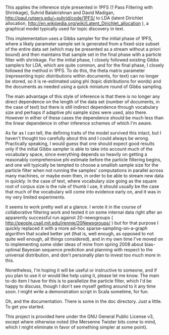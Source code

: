 This applies the inference style presented in 1PFS (1 Pass Filtering with Shrinkage), Suhrid Balakrishnan and David Madigan, http://paul.rutgers.edu/~suhrid/code/1PFS/ to LDA (latent Dirichlet allocation, http://en.wikipedia.org/wiki/Latent_Dirichlet_allocation ), a graphical model typically used for topic discovery in text.

This implementation uses a Gibbs sampler for the initial phase of 1PFS, where a likely parameter sample set is generated from a fixed-size subset of the entire data set (which may be presented as a stream without a priori bound) and then maintains that sample set in the final phase with a particle filter with shrinkage.  For the initial phase, I closely followed existing Gibbs samplers for LDA, which are quite common, and for the final phase, I closely followed the method in 1PFS.  To do this, the theta matrix parameter (representing topic distributions within documents, for text) can no longer be stored, so it is re-estimated using phi (topic distributions for words) and the documents as needed using a quick miniature round of Gibbs sampling.

The main advantage of this style of inference is that there is no longer any direct dependence on the length of the data set (number of documents, in the case of text) but there is still indirect dependence through vocabulary size and perhaps if adaptive phi sample sizes were used, also there.  However in either of these cases the dependence should be much less than the linear dependence in other inference schemes of which I'm aware.

As far as I can tell, the defining traits of the model survived this intact, but I haven't thought too carefully about this and I could always be wrong.  Practically speaking, I would guess that one should expect good results only if the initial Gibbs sampler is able to take into account much of the vocabulary space, since everything depends so heavily on getting a reasonably comprehensive phi estimate before the particle filtering begins, and one will typically be tempted to choose a smallish sample size for the particle filter when not running the samples' computations in parallel across many machines, or maybe even then, in order to be able to stream new data in quickly.  In the case of text, where vocabulary size going as the square root of corpus size is the rule of thumb I use, it should usually be the case that much of the vocabulary will come into evidence early on, and it was in my very limited experiments.

It seems to work pretty well at a glance.  I wrote it in the course of collaborative filtering work and tested it on some internal data right after an apparently successful run against 20-newsgroups ( http://people.csail.mit.edu/jrennie/20Newsgroups/ ) but for that purpose I quickly replaced it with a more ad-hoc sparse-sampling-on-a-graph algorithm that scaled better yet (that is, well enough, as opposed to not quite well enough, all things considered), and in my own time I've moved on to implementing some older ideas of mine from spring 2008 about bias-optimal Bayesian sequence prediction and planning with respect to the universal distribution, and don't personally plan to invest too much more in this.

Nonetheless, I'm hoping it will be useful or instructive to someone, and if you plan to use it or would like help using it, please let me know.  The main to-do item I have for this is to parallelize the particle filter, which I'd be happy to discuss, though I don't see myself getting around to it any time soon.  I might write a demonstration script in Scala sometime, for fun.

Oh, and the documentation.  There is some in the doc directory.  Just a little.  To get you started.

This project is provided here under the GNU General Public License v3, except where otherwise noted (the Mersenne Twister bits come to mind, which I might eliminate in favor of something simpler at some point).